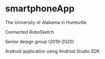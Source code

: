 # smartphoneApp

The University of Alabama in Huntsville

Connected RoboSketch

Senior design group (2019-2020)

Android application using Android Studio SDK
